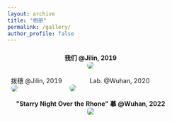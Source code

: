 ```yaml
---
layout: archive
title: "相册"
permalink: /gallery/
author_profile: false
---
```


<table style="width:100%;border:0px;border-spacing:0px;border-collapse:separate;margin-right:0;margin-left:0;font-size:1.0em;">
  <tr>
    <th colspan="2" style="padding:8px;width:100%;vertical-align:middle;horizontal-align:middle;border:none;">
    <center>我们 @Jilin, 2019</center>
      <a href="https://dcdn.it120.cc/2022/04/17/8731b94f-f5c9-4e4c-9adc-cc42cfc39856.jpeg">
      <img src='https://dcdn.it120.cc/2022/04/17/8731b94f-f5c9-4e4c-9adc-cc42cfc39856.jpeg' style="border-radius:20px;">
      </a>
    </th>
  </tr>
  <tr>
    <td style="padding:8px;width:35%;vertical-align:middle;horizontal-align:middle;border:none;">
    <center>拨穗 @Jilin, 2019</center>
      <a href="https://dcdn.it120.cc/2022/04/17/1a4e7278-2075-43f3-b272-a9ac93e954ca.jpeg">
      <img src="https://dcdn.it120.cc/2022/04/17/1a4e7278-2075-43f3-b272-a9ac93e954ca.jpeg" style="border-radius:20px;">
      </a>
    </td>
    <td style="padding:8px;width:65%;vertical-align:middle;horizontal-align:middle;border:none;">
    <center>Lab. @Wuhan, 2020</center>
      <a href="https://dcdn.it120.cc/2022/04/17/61b9a1b7-45b3-46d7-a5a9-1ef44b023f4b.jpg">
      <img src="https://dcdn.it120.cc/2022/04/17/61b9a1b7-45b3-46d7-a5a9-1ef44b023f4b.jpg" style="border-radius:20px;">
      </a>
    </td>
  </tr>
  <tr>
    <th colspan="2" style="padding:8px;width:100%;vertical-align:middle;horizontal-align:middle;border:none;">
    <center>"Starry Night Over the Rhone" 摹 @Wuhan, 2022</center>
      <a href="https://dcdn.it120.cc/2023/01/17/f7c9463a-281f-401f-b597-259617248aa9.JPG">
      <img src='https://dcdn.it120.cc/2023/01/17/f7c9463a-281f-401f-b597-259617248aa9.JPG' style="border-radius:5px;">
      </a>
    </th>
  </tr>
</table>
